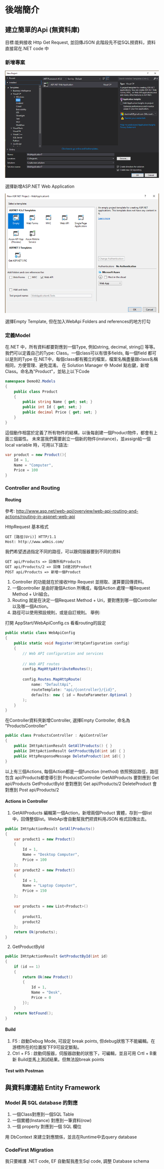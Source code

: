 # 後端簡介

## 建立簡單的Api (無資料庫)
目標:能夠接收 Http Get Request, 並回傳JSON
此階段先不從SQL撈資料，資料直接寫在.NET code 中

### 新增專案

![NewAspNetProject](img/newproj.png)

選擇新增ASP.NET Web Application

![alt](img/EmptyApi.png)

選擇Empty Template, 但在加入WebApi Folders and references的地方打勾

### ​定義Model
在.NET 中，所有資料都要對應到一個Type, 例如string, decimal, string[] 等等。
我們可以定義自己的Type: Class。一個class可以有很多fields, 每一個field 都可以是別的Type
在.NET中，每個class都有獨立的檔案，檔案名稱盡量跟class名稱相同，方便管理、避免混淆。
在 Solution Manager 中 Model 點右鍵，新增Class。命名為"Product"，並貼上以下Code

```csharp
namespace Demo02.Models
{
    public class Product
    {
        public string Name { get; set; }
        public int Id { get; set; }
        public decimal Price { get; set; }
    }
}
```
這個動作相當於定義了所有物件的結構，以後每創建一個Product物件，都會有上面三個屬性。
未來當我們需要創立一個新的物件(instance)，並assign給一個local variable 時，可用以下語法:


```csharp
var product = new Product(){
    Id = 1,
    Name = "Computer",
    Price = 100
}
```

### Controller and Routing
#### Routing 
參考: http://www.asp.net/web-api/overview/web-api-routing-and-actions/routing-in-aspnet-web-api

HttpRequest 基本格式 
~~~
GET [路徑(Uri)] HTTP/1.1
Host: http://www.wdmis.com/
~~~

我們希望透過指定不同的路徑，可以跟伺服器要到不同的資料
~~~
GET api/Products => 回傳所有Products
GET api/Products/2 => 回傳 Id是2的Product
POST api/Products => 新增一個Product
~~~

1. Controller 的功能就在於接收Http Request 並撈取、運算要回傳資料。
2. 一個controller 是由好幾個Action 所構成，每個Action 處理一種Request Method + Uri組合。  ​
3. Routing 就是在決定一個Request Method + Uri，要對應到哪一個Controller以及哪一個Action。
4. 路徑可以使用預設規則，或是自訂規則。
舉例:

打開 AppStart/WebApiConfig.cs 看看routing的設定
```csharp
public static class WebApiConfig
{
    public static void Register(HttpConfiguration config)
    {
        // Web API configuration and services

        // Web API routes
        config.MapHttpAttributeRoutes();

        config.Routes.MapHttpRoute(
            name: "DefaultApi",
            routeTemplate: "api/{controller}/{id}",
            defaults: new { id = RouteParameter.Optional }
        );
    }
}
```

在Controller資料夾新增Controller, 選擇Empty Controller, 命名為 "ProductsController"
```csharp
public class ProductsController : ApiController
{
    public IHttpActionResult GetAllProducts() { }
    public IHttpActionResult GetProductById(int id) { }
    public HttpResponseMessage DeleteProduct(int id){ }
}
```
以上有三個Actions, 每個Action都是一個function (method)
依照預設路徑，路徑包含 api/Products都會導引到 ProducstController
GetAllProducts 要對應到 Get api/Products
GetProductById 會對應到 Get api/Products/2
DeleteProduct 會對應到 Post api/Products/2

#### Actions in Controller

1. GetAllProducts
編輯第一個Action，新增兩個Product 實體，存到一個list中，回傳整個list。WebApi會自動幫我們把資料用JSON 格式回傳出去。
```csharp
public IHttpActionResult GetAllProducts()
{
    var product1 = new Product()
    {
        Id = 1,
        Name = "Desktop Computer",
        Price = 100
    };
    var product2 = new Product()
    {
        Id = 1,
        Name = "Laptop Computer",
        Price = 150
    };

    var products = new List<Product>()
    {
        product1,
        product2
    };
    return Ok(products);
}
```
2. GetProductById
```csharp
public IHttpActionResult GetProductById(int id)
{
    if (id == 1)
    {
        return Ok(new Product()
        {
            Id = 1,
            Name = "Desk",
            Price = 0
        });
    }
    return NotFound();
}
``` 
#### Build 
1. F5 : 啟動Debug Mode, 可設定 break points, 但debug狀態下不能編輯。在游標所在的位置按下F9可設定斷點。
2. Ctrl + F5 : 啟動伺服器，伺服器啟動的狀態下，可編輯，並且可用 Crtl + B重新 Build並馬上測試結果。但無法設break points

#### Test with Postman

## 與資料庫連結 Entity Framework

### Model 與 SQL database 的對應
1. 一個Class對應到一個SQL Table
2. 一個實體(Instance) 對應到一筆資料(row)
3. 一個 property 對應到一個 SQL 欄位

用 DbContext 來建立對應關係，並且在Runtime中去query database

### CodeFirst Migration 
我只要維護 .NET code, EF 自動幫我產生Sql code, 調整 Database schema

### 
